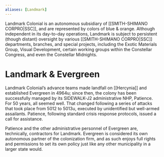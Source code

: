 ```yaml
---
aliases: [Landmark]
---
```


Landmark Colonial is an autonomous subsidiary of [[SMITH-SHIMANO CORPRO|SSC]], and are represented by colors of blue & orange.
Although independent in its day-to-day operations, Landmark is subject to persistent (though distant) oversight by various [[SMITH-SHIMANO CORPRO|SSC]] departments, branches, and special projects, including the Exotic Materials Group, Visual Development, certain working groups within the Constellar Congress, and even the Constellar Midnights.

# Landmark & Evergreen
Landmark Colonial’s advance teams made landfall on [[Hercynia]] and established Evergreen in 4964u; since then, the colony has been successfully managed by its SIDEWALK-J2 administrative NHP, Patience. For 50 years, all seemed well. That changed following a series of attacks that took place from 5012 to 5013u, executed by unidentified but well-armed assailants. Patience, following standard crisis response protocols, issued a call for assistance.

Patience and the other administrative personnel of Evergreen are, technically, contractors for Landmark. Evergreen is considered its own autonomous partner of the colonization firm, and as such enjoys full rights and permissions to set its own policy just like any other municipality in a larger state would.